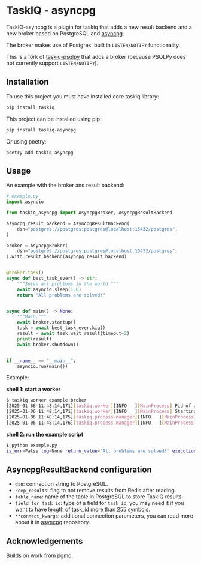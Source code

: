 # TaskIQ - asyncpg

TaskIQ-asyncpg is a plugin for taskiq that adds a new result backend and a new broker based on PostgreSQL and [asyncpg](https://github.com/MagicStack/asyncpg).

The broker makes use of Postgres' built in `LISTEN/NOTIFY` functionality.

This is a fork of [taskiq-psqlpy](https://github.com/taskiq-python/taskiq-psqlpy) that adds a broker (because PSQLPy does not currently support `LISTEN/NOTIFY`).

## Installation

To use this project you must have installed core taskiq library:

```bash
pip install taskiq
```

This project can be installed using pip:

```bash
pip install taskiq-asyncpg
```

Or using poetry:

```
poetry add taskiq-asyncpg
```

## Usage

An example with the broker and result backend:

```python
# example.py
import asyncio

from taskiq_asyncpg import AsyncpgBroker, AsyncpgResultBackend

asyncpg_result_backend = AsyncpgResultBackend(
    dsn="postgres://postgres:postgres@localhost:15432/postgres",
)

broker = AsyncpgBroker(
    dsn="postgres://postgres:postgres@localhost:15432/postgres",
).with_result_backend(asyncpg_result_backend)


@broker.task()
async def best_task_ever() -> str:
    """Solve all problems in the world."""
    await asyncio.sleep(1.0)
    return "All problems are solved!"


async def main() -> None:
    """Main."""
    await broker.startup()
    task = await best_task_ever.kiq()
    result = await task.wait_result(timeout=2)
    print(result)
    await broker.shutdown()


if __name__ == "__main__":
    asyncio.run(main())
```

Example:

**shell 1: start a worker**

```sh
$ taskiq worker example:broker
[2025-01-06 11:48:14,171][taskiq.worker][INFO   ][MainProcess] Pid of a main process: 80434
[2025-01-06 11:48:14,171][taskiq.worker][INFO   ][MainProcess] Starting 2 worker processes.
[2025-01-06 11:48:14,175][taskiq.process-manager][INFO   ][MainProcess] Started process worker-0 with pid 80436
[2025-01-06 11:48:14,176][taskiq.process-manager][INFO   ][MainProcess] Started process worker-1 with pid 80437
```

**shell 2: run the example script**

```sh
$ python example.py
is_err=False log=None return_value='All problems are solved!' execution_time=1.0 labels={} error=None
```

## AsyncpgResultBackend configuration

- `dsn`: connection string to PostgreSQL.
- `keep_results`: flag to not remove results from Redis after reading.
- `table_name`: name of the table in PostgreSQL to store TaskIQ results.
- `field_for_task_id`: type of a field for `task_id`, you may need it if you want to have length of task_id more than 255 symbols.
- `**connect_kwargs`: additional connection parameters, you can read more about it in [asyncpg](https://github.com/MagicStack/asyncpg) repository.

## Acknowledgements

Builds on work from [pgmq](https://github.com/oliverlambson/pgmq).
